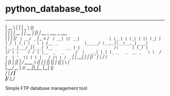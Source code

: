 # python_database_tool
  _____        _        ____            _                  
 |  __ \      | |      |  _ \          (_)                 
 | |  | | __ _| |_ __ _| |_) | __ _ ___ _  ___             
 | |  | |/ _` | __/ _` |  _ < / _` / __| |/ __|            
 | |__| | (_| | || (_| | |_) | (_| \__ \ | (__ _           
 |_____/ \__,_|\__\__,_|____/ \__,_|___/_|\___( )__      __
 | |               /\      | (_) |            |/ \ \    / /
 | |__  _   _     /  \   __| |_| |_ _   _  __ _   \ \  / / 
 | '_ \| | | |   / /\ \ / _` | | __| | | |/ _` |   \ \/ /  
 | |_) | |_| |  / ____ \ (_| | | |_| |_| | (_| |    \  /   
 |_.__/ \__, | /_/    \_\__,_|_|\__|\__, |\__,_|     \(_)  
         __/ |                       __/ |                 
        |___/                       |___/
        
 Simple FTP database management tool
